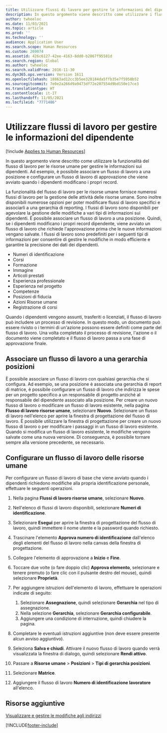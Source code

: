 ```yaml
---
title: Utilizzare flussi di lavoro per gestire le informazioni del dipendente
description: In questo argomento viene descritto come utilizzare i flussi di lavoro per gestire le informazioni sui dipendenti.
author: twheeloc
ms.date: 11/03/2021
ms.topic: article
ms.prod: ''
ms.technology: ''
audience: Application User
ms.search.scope: Human Resources
ms.custom: 269074
ms.assetid: 426c6127-42ee-4163-8dd0-b2867f95581d
ms.search.region: Global
ms.author: twheeloc
ms.search.validFrom: 2016-11-30
ms.dyn365.ops.version: Version 1611
ms.openlocfilehash: 18863ad12cc3b5ee328184da5ffb35e7f5958b52
ms.sourcegitcommit: 7e0e2a266d9a9473df72e207554d9bd150e17ce3
ms.translationtype: HT
ms.contentlocale: it-IT
ms.lasthandoff: 11/05/2021
ms.locfileid: "7771486"
---
```

# <a name="use-workflows-to-manage-employee-information"></a>Utilizzare flussi di lavoro per gestire le informazioni del dipendente

[!include [Applies to Human Resources](../includes/applies-to-hr.md)]

In questo argomento viene descritto come utilizzare la funzionalità del flusso di lavoro per le risorse umane per gestire le informazioni sui dipendenti. Ad esempio, è possibile associare un flusso di lavoro a una posizione e configurare un flusso di lavoro di approvazione che viene avviato quando i dipendenti modificano i propri record.

La funzionalità del flusso di lavoro per le risorse umane fornisce numerosi flussi di lavoro per la gestione delle attività delle risorse umane. Sono inoltre disponibili numerose opzioni per poter modificare flussi di lavoro specifici e associarli a una gerarchia di reporting. I flussi di lavoro sono disponibili per agevolare la gestione delle modifiche a vari tipi di informazioni sui dipendenti. È possibile associare un flusso di lavoro a una posizione. Quindi, se i dipendenti modificano i propri record dipendente, viene avviato un flusso di lavoro che richiede l'approvazione prima che le nuove informazioni vengano salvate. I flussi di lavoro sono predefiniti per i seguenti tipi di informazioni per consentire di gestire le modifiche in modo efficiente e garantire la precisione dei dati dei dipendenti.

-   Numeri di identificazione
-   Corsi
-   Formazione
-   Immagine
-   Articoli prestati
-   Esperienza professionale
-   Esperienza nel progetto
-   Competenze
-   Posizioni di fiducia
-   Azioni Risorse umane
-   Registrazione di corsi

Quando i dipendenti vengono assunti, trasferiti o licenziati, il flusso di lavoro può includere un processo di revisione. In questo modo, un documento può essere rivisto o i termini di un'azione possono essere definiti come parte del flusso di lavoro. Una volta completato il processo di revisione, l'azione o il documento viene completato e il flusso di lavoro passa a una fase di approvazione finale.

## <a name="associate-a-workflow-with-a-position-hierarchy"></a>Associare un flusso di lavoro a una gerarchia posizioni
È possibile associare un flusso di lavoro con qualsiasi gerarchia che si configura. Ad esempio, se una posizione è associata una gerarchia di report di matrice, è possibile configurare un flusso di lavoro che indirizza le spese per un progetto specifico a un responsabile di progetto anziché al responsabile del dipendente associato alla posizione. Per creare un nuovo flusso di lavoro o modificare un flusso di lavoro esistente, nella pagina **Flusso di lavoro risorse umane**, selezionare **Nuovo**. Selezionare un flusso di lavoro nell'elenco per aprire la finestra di progettazione del flusso di lavoro. È possibile utilizzare la finestra di progettazione per creare un nuovo flusso di lavoro o per modificare i passaggi in un flusso di lavoro esistente. Quando si modifica un flusso di lavoro esistente, le modifiche vengono salvate come una nuova versione. Di conseguenza, è possibile tornare sempre alla versione precedente, se necessario.

## <a name="configure-a-human-resources-workflow"></a>Configurare un flusso di lavoro delle risorse umane
Per configurare un flusso di lavoro di base che viene avviato quando i dipendenti richiedono modifiche alla propria identificazione personale, effettuare le seguenti operazioni.

1.  Nella pagina **Flussi di lavoro risorse umane**, selezionare **Nuovo**.
2.  Nell'elenco di flussi di lavoro disponibili, selezionare **Numeri di identificazione**.
3.  Selezionare **Esegui** per aprire la finestra di progettazione del flusso di lavoro, quindi immettere il nome utente e la password quando richiesto.
4.  Trascinare l'elemento **Approva numero di identificazione** dall'elenco degli elementi del flusso di lavoro nella canvas della finestra di progettazione.
5.  Collegare l'elemento di approvazione a **Inizio** e **Fine**.
6.  Toccare due volte (o fare doppio clic) **Approva elemento**, selezionare e tenere premuto (o fare clic con il pulsante destro del mouse), quindi selezionare **Proprietà**.
7.  Per aggiungere istruzioni dell'elemento di lavoro, effettuare le operazioni indicate di seguito:

    1.  Selezionare **Assegnazione**, quindi selezionare **Gerarchia** nel tipo di assegnazione.
    2.  Nella selezione **Gerarchia**, selezionare **Gerarchia configurabile**.
    3.  Aggiungere una condizione di interruzione, quindi chiudere la pagina.

8.  Completare le eventuali istruzioni aggiuntive (non deve essere presente alcun avviso aggiuntivo).
9.  Seleziona **Salva e chiudi**. Attivare il nuovo flusso di lavoro quando verrà visualizzata la finestra di dialogo, quindi selezionare **Rendi attivo**.
10. Passare a **Risorse umane** &gt; **Posizioni** &gt; **Tipi di gerarchia posizioni**.
11. Selezionare **Matrice**.
12. Aggiungere il flusso di lavoro **Numero di identificazione lavoratore** all'elenco.

## <a name="additional-resources"></a>Risorse aggiuntive

[Visualizzare e gestire le modifiche agli indirizzi](hr-personnel-view-address-changes.md) 





[!INCLUDE[footer-include](../includes/footer-banner.md)]
